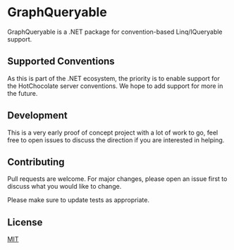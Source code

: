 # GraphQueryable

GraphQueryable is a .NET package for convention-based Linq/IQueryable support.

## Supported Conventions

As this is part of the .NET ecosystem, the priority is to enable support for the HotChocolate server conventions. We hope to add support for more in the future.

## Development

This is a very early proof of concept project with a lot of work to go, feel free to open issues to discuss the direction if you are interested in helping.

## Contributing
Pull requests are welcome. For major changes, please open an issue first to discuss what you would like to change.

Please make sure to update tests as appropriate.

## License
[MIT](https://choosealicense.com/licenses/mit/)